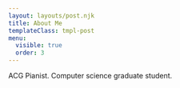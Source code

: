 ```yaml
---
layout: layouts/post.njk
title: About Me
templateClass: tmpl-post
menu:
  visible: true
  order: 3
---
```


ACG Pianist. Computer science graduate student.